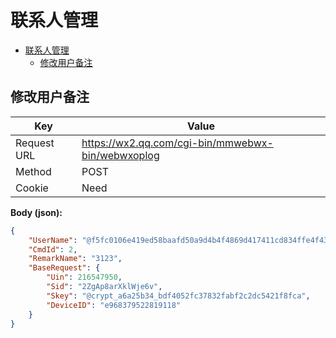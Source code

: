 # 联系人管理

- [联系人管理](#%e8%81%94%e7%b3%bb%e4%ba%ba%e7%ae%a1%e7%90%86)
  - [修改用户备注](#%e4%bf%ae%e6%94%b9%e7%94%a8%e6%88%b7%e5%a4%87%e6%b3%a8)

## 修改用户备注

| Key         | Value                                               |
| ----------- | --------------------------------------------------- |
| Request URL | <https://wx2.qq.com/cgi-bin/mmwebwx-bin/webwxoplog> |
| Method      | POST                                                |
| Cookie      | Need                                                |

**Body (json):**

``` json
{
    "UserName": "@f5fc0106e419ed58baafd50a9d4b4f4869d417411cd834ffe4f43ac62bbc38a6",
    "CmdId": 2,
    "RemarkName": "3123",
    "BaseRequest": {
        "Uin": 216547950,
        "Sid": "2ZgAp8arXklWje6v",
        "Skey": "@crypt_a6a25b34_bdf4052fc37832fabf2c2dc5421f8fca",
        "DeviceID": "e968379522819118"
    }
}
```
